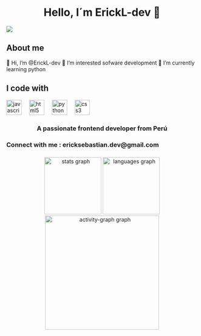 <div align="center"> <h1 align="center">Hello, I´m ErickL-dev</a> 👋</h1> </div> 
<img src="https://i.postimg.cc/Pqn3F5wp/banner.png">
<h2 align="left">About me</h2>
👋 Hi, I’m @ErickL-dev 👀 I’m interested sofware development 🌱 I’m currently learning python
<h2 align="left">I code with</h2>
<div align="left">
  <img src="https://cdn.jsdelivr.net/gh/devicons/devicon/icons/javascript/javascript-original.svg" height="40" alt="javascript logo"  />
  <img width="12" />
  <img src="https://cdn.jsdelivr.net/gh/devicons/devicon/icons/html5/html5-original.svg" height="40" alt="html5 logo"  />
  <img width="12" />
  <img src="https://cdn.jsdelivr.net/gh/devicons/devicon/icons/python/python-original.svg" height="40" alt="python logo"  />
  <img width="12" />
  <img src="https://cdn.jsdelivr.net/gh/devicons/devicon/icons/css3/css3-original.svg" height="40" alt="css3 logo"  />
</div>
<h3 align="center">A passionate frontend developer from Perú</h3>

<h3 align="left">Connect with me : ericksebastian.dev@gmail.com</h3>
<p align="left">
</p>


###
<div align="center">
  <img src="https://github-readme-stats.vercel.app/api?username=ErickL-dev&hide_title=false&hide_rank=false&show_icons=true&include_all_commits=true&count_private=true&disable_animations=false&theme=dracula&locale=en&hide_border=false&order=1" height="150" alt="stats graph"  />
  <img src="https://github-readme-stats.vercel.app/api/top-langs?username=ErickL-dev&locale=en&hide_title=false&layout=compact&card_width=320&langs_count=5&theme=dracula&hide_border=false&order=2" height="150" alt="languages graph"  />
  <img src="https://github-readme-activity-graph.vercel.app/graph?username=ErickL-dev&radius=16&theme=react&area=true&order=5" height="300" alt="activity-graph graph"  />
</div>

###

<!---
ErickL-dev/ErickL-dev is a ✨ special ✨ repository because its `README.md` (this file) appears on your GitHub profile.
You can click the Preview link to take a look at your changes.
--->
